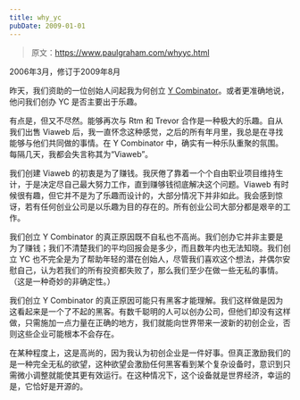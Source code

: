 ```yaml
---
title: why_yc
pubDate: 2009-01-01
---
```


> 原文：https://www.paulgraham.com/whyyc.html 

            
2006年3月，修订于2009年8月

昨天，我们资助的一位创始人问起我为何创立 [Y Combinator](http://ycombinator.com)。或者更准确地说，他问我们创办 YC 是否主要出于乐趣。

有点是，但又不尽然。能够再次与 Rtm 和 Trevor 合作是一种极大的乐趣。自从我们出售 Viaweb 后，我一直怀念这种感觉，之后的所有年月里，我总是在寻找能够与他们共同做的事情。在 Y Combinator 中，确实有一种乐队重聚的氛围。每隔几天，我都会失言称其为“Viaweb”。

我们创建 Viaweb 的初衷是为了赚钱。我厌倦了靠着一个个自由职业项目维持生计，于是决定尽自己最大努力工作，直到赚够钱彻底解决这个问题。Viaweb 有时候很有趣，但它并不是为了乐趣而设计的，大部分情况下并非如此。我会感到惊讶，若有任何创业公司是以乐趣为目的存在的。所有创业公司大部分都是艰辛的工作。

我们创立 Y Combinator 的真正原因既不自私也不高尚。我们创办它并非主要是为了赚钱；我们不清楚我们的平均回报会是多少，而且数年内也无法知晓。我们创立 YC 也不完全是为了帮助年轻的潜在创始人，尽管我们喜欢这个想法，并偶尔安慰自己，认为若我们的所有投资都失败了，那么我们至少在做一些无私的事情。（这是一种奇妙的非确定性。）

我们创立 Y Combinator 的真正原因可能只有黑客才能理解。我们这样做是因为这看起来是一个了不起的黑客。有数千聪明的人可以创办公司，但他们却没有这样做，只需施加一点力量在正确的地方，我们就能向世界带来一波新的初创企业，否则这些企业可能根本不会存在。

在某种程度上，这是高尚的，因为我认为初创企业是一件好事。但真正激励我们的是一种完全无私的欲望，这种欲望会激励任何黑客看到某个复杂设备时，意识到只需微小调整就能使其更有效运行。在这种情况下，这个设备就是世界经济，幸运的是，它恰好是开源的。
